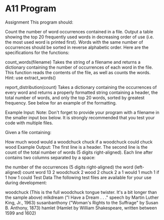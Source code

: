 # A11 Program

Assignment
This program should:

Count the number of word occurrences contained in a file.
Output a table showing the top 20 frequently used words in decreasing order of use (i.e. the most used word is printed first). Words with the same number of occurrences should be sorted in reverse alphabetic order.
Here are the specifications for the functions:

count_words(filename)
Takes the string of a filename and returns a dictionary containing the number of occurrences of each word in the file.
This function reads the contents of the file, as well as counts the words.
Hint: use extract_words()

report_distribution(count)
Takes a dictionary containing the occurrences of every word and returns a properly formatted string containing a header, the total number of words, and only the top 20 words, sorted by greatest frequency. See below for an example of the formatting.

Example Input:
Note: Don't forget to provide your program with a filename in the smaller input box below. It is strongly recommended that you test your code with multiple files.

Given a file containing:

How much wood would a woodchuck chuck if a woodchuck could chuck wood
Example Output:
The first line is a header. The second line is the count of the total number of words (5 digits right-aligned). Each line after contains two columns separated by a space:

the number of the occurrences (5 digits right-aligned)
the word (left-aligned)
count word
   13
    2 woodchuck
    2 wood
    2 chuck
    2 a
    1 would
    1 much
    1 if
    1 how
    1 could
Test Data
The following test files are available for your use during development:

woodchuck (This is the full woodchuck tongue twister. It's a bit longer than the sample above)
mlkdream ("I Have a Dream . . ." speech by Martin Luther King, Jr., 1963)
susanbanthony ("Woman's Rights to the Suffrage" by Susan B. Anthony, 1873)
hamlet (Hamlet by William Shakespeare, written between 1599 and 1602)
